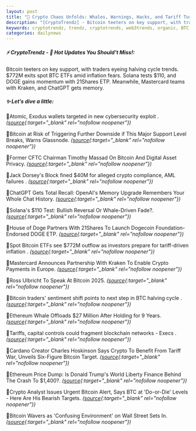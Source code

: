 ```yaml
---
layout: post
title: "🌇 Crypto Chaos Unfolds: Whales, Warnings, Hacks, and Tariff Turmoil"
description: "[CryptoTrendz] - Bitcoin teeters on key support, with traders eyeing halving cycle trends. $772M exits spot BTC ETFs amid inflation fears. Solana tests $110, and DOGE gains momentum with 21Shares ETP. Meanwhile, Mastercard teams with Kraken, and ChatGPT gets memory."
keywords: cryptotrendz, trendz, cryptotrends, web3trends, organic, BTC, investors, Analyst, Digital, Dogecoin, Bitcoin, crypto, Doge
categories: dailynews
---
```


##### ⚡ CryptoTrendz - 📌 *Hot Updates You Should't Miss!:*

Bitcoin teeters on key support, with traders eyeing halving cycle trends. $772M exits spot BTC ETFs amid inflation fears. Solana tests $110, and DOGE gains momentum with 21Shares ETP. Meanwhile, Mastercard teams with Kraken, and ChatGPT gets memory.

##### ✨ *Let’s dive a little:*


🔹Atomic, Exodus wallets targeted in new cybersecurity exploit . *([source](https://s.avyag.com/ueg7){:target="_blank" rel="nofollow noopener"})*

🔹Bitcoin at Risk of Triggering Further Downside if This Major Support Level Breaks, Warns Glassnode. *([source](https://s.avyag.com/8xdf){:target="_blank" rel="nofollow noopener"})*

🔹Former CFTC Chairman Timothy Massad On Bitcoin And Digital Asset Privacy. *([source](https://s.avyag.com/v0j4){:target="_blank" rel="nofollow noopener"})*

🔹Jack Dorsey's Block fined $40M for alleged crypto compliance, AML failures . *([source](https://s.avyag.com/my41){:target="_blank" rel="nofollow noopener"})*

🔹ChatGPT Gets Total Recall: OpenAI's Memory Upgrade Remembers Your Whole Chat History. *([source](https://s.avyag.com/jzz1){:target="_blank" rel="nofollow noopener"})*

🔹Solana's $110 Test: Bullish Reversal Or Whale-Driven Fade?. *([source](https://s.avyag.com/vyqb){:target="_blank" rel="nofollow noopener"})*

🔹House of Doge Partners With 21Shares To Launch Dogecoin Foundation-Endorsed DOGE ETP. *([source](https://s.avyag.com/okpl){:target="_blank" rel="nofollow noopener"})*

🔹Spot Bitcoin ETFs see $772M outflow as investors prepare for tariff-driven inflation . *([source](https://s.avyag.com/qxt1){:target="_blank" rel="nofollow noopener"})*

🔹Mastercard Announces Partnership With Kraken To Enable Crypto Payments in Europe. *([source](https://s.avyag.com/m2m2){:target="_blank" rel="nofollow noopener"})*

🔹Ross Ulbricht To Speak At Bitcoin 2025. *([source](https://s.avyag.com/4pec){:target="_blank" rel="nofollow noopener"})*

🔹Bitcoin traders' sentiment shift points to next step in BTC halving cycle . *([source](https://s.avyag.com/01xc){:target="_blank" rel="nofollow noopener"})*

🔹Ethereum Whale Offloads $27 Million After Holding for 9 Years. *([source](https://s.avyag.com/ic3x){:target="_blank" rel="nofollow noopener"})*

🔹Tariffs, capital controls could fragment blockchain networks - Execs . *([source](https://s.avyag.com/f5qt){:target="_blank" rel="nofollow noopener"})*

🔹Cardano Creator Charles Hoskinson Says Crypto To Benefit From Tariff War, Unveils Six-Figure Bitcoin Target. *([source](https://s.avyag.com/wz9w){:target="_blank" rel="nofollow noopener"})*

🔹Ethereum Price Dump: Is Donald Trump's World Liberty Finance Behind The Crash To $1,400?. *([source](https://s.avyag.com/1vml){:target="_blank" rel="nofollow noopener"})*

🔹Crypto Analyst Issues Urgent Bitcoin Alert, Says BTC at 'Do-or-Die' Levels - Here Are His Bearish Targets. *([source](https://s.avyag.com/svsz){:target="_blank" rel="nofollow noopener"})*

🔹Bitcoin Wavers as 'Confusing Environment' on Wall Street Sets In. *([source](https://s.avyag.com/wd6h){:target="_blank" rel="nofollow noopener"})*
